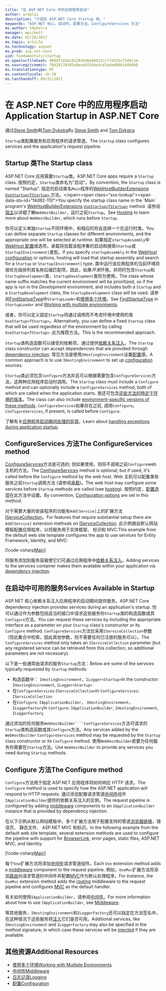 ```yaml
---
title: "在 ASP.NET Core 中的应用程序启动"
author: ardalis
description: "介绍在 ASP.NET Core Startup 类。"
keywords: "ASP.NET 核心，启动时，配置方法，ConfigureServices 方法"
ms.author: tdykstra
manager: wpickett
ms.date: 02/29/2017
ms.topic: article
ms.technology: aspnet
ms.prod: asp.net-core
uid: fundamentals/startup
ms.openlocfilehash: 009df1416c822018d6e88912cc77e525c7349c34
ms.sourcegitcommit: 78d28178345a0eea91556e4cd1adad98b1446db8
ms.translationtype: MT
ms.contentlocale: zh-CN
ms.lasthandoff: 09/22/2017
---
```

# <a name="application-startup-in-aspnet-core"></a><span data-ttu-id="f4d92-104">在 ASP.NET Core 中的应用程序启动</span><span class="sxs-lookup"><span data-stu-id="f4d92-104">Application Startup in ASP.NET Core</span></span>

<span data-ttu-id="f4d92-105">通过[Steve Smith](https://ardalis.com/)和[Tom Dykstra](https://github.com/tdykstra/)</span><span class="sxs-lookup"><span data-stu-id="f4d92-105">By [Steve Smith](https://ardalis.com/) and [Tom Dykstra](https://github.com/tdykstra/)</span></span>

<span data-ttu-id="f4d92-106">`Startup`类配置服务和应用程序的请求管道。</span><span class="sxs-lookup"><span data-stu-id="f4d92-106">The `Startup` class configures services and the application's request pipeline.</span></span> 

## <a name="the-startup-class"></a><span data-ttu-id="f4d92-107">Startup 类</span><span class="sxs-lookup"><span data-stu-id="f4d92-107">The Startup class</span></span>

<span data-ttu-id="f4d92-108">ASP.NET Core 应用需要`Startup`类。</span><span class="sxs-lookup"><span data-stu-id="f4d92-108">ASP.NET Core apps require a `Startup` class.</span></span> <span data-ttu-id="f4d92-109">按照约定，`Startup`类命名为"启动"。</span><span class="sxs-lookup"><span data-stu-id="f4d92-109">By convention, the `Startup` class is named "Startup".</span></span> <span data-ttu-id="f4d92-110">指定的启动类名`Main`程序的[WebHostBuilderExtensions](https://docs.microsoft.com/aspnet/core/api/microsoft.aspnetcore.hosting.webhostbuilderextensions) [ `UseStartup<TStartup>` ](https://docs.microsoft.com/aspnet/core/api/microsoft.aspnetcore.hosting.webhostbuilderextensions#Microsoft_AspNetCore_Hosting_WebHostBuilderExtensions_UseStartup__1_Microsoft_AspNetCore_Hosting_IWebHostBuilder_)方法。</span><span class="sxs-lookup"><span data-stu-id="f4d92-110">You specify the startup class name in the `Main` program's [WebHostBuilderExtensions](https://docs.microsoft.com/aspnet/core/api/microsoft.aspnetcore.hosting.webhostbuilderextensions) [`UseStartup<TStartup>`](https://docs.microsoft.com/aspnet/core/api/microsoft.aspnetcore.hosting.webhostbuilderextensions#Microsoft_AspNetCore_Hosting_WebHostBuilderExtensions_UseStartup__1_Microsoft_AspNetCore_Hosting_IWebHostBuilder_) method.</span></span> <span data-ttu-id="f4d92-111">请参阅[宿主](xref:fundamentals/hosting)以详细了解`WebHostBuilder`，运行之前`Startup`。</span><span class="sxs-lookup"><span data-stu-id="f4d92-111">See [Hosting](xref:fundamentals/hosting) to learn more about `WebHostBuilder`, which runs before `Startup`.</span></span>

<span data-ttu-id="f4d92-112">你可以定义单独`Startup`不同环境中，和相应的将会选择一个在运行时类。</span><span class="sxs-lookup"><span data-stu-id="f4d92-112">You can define separate `Startup` classes for different environments, and the appropriate one will be selected at runtime.</span></span> <span data-ttu-id="f4d92-113">如果指定`startupAssembly`中[WebHost 配置](https://docs.microsoft.com/aspnet/core/fundamentals/hosting?tabs=aspnetcore2x#configuring-a-host)或选项，承载将加载该程序集的启动和搜索`Startup`或`Startup[Environment]`类型。</span><span class="sxs-lookup"><span data-stu-id="f4d92-113">If you specify `startupAssembly` in the [WebHost configuration](https://docs.microsoft.com/aspnet/core/fundamentals/hosting?tabs=aspnetcore2x#configuring-a-host) or options, hosting will load that startup assembly and search for a `Startup` or `Startup[Environment]` type.</span></span> <span data-ttu-id="f4d92-114">类中运行该应用程序的当前环境将按优先级排列其名称后缀匹配项，因此，如果*开发*环境，并同时包含`Startup`和`StartupDevelopment`类，`StartupDevelopment`类将为使用。</span><span class="sxs-lookup"><span data-stu-id="f4d92-114">The class whose name suffix matches the current environment will be prioritized, so if the app is run in the *Development* environment, and includes both a `Startup` and a `StartupDevelopment` class, the `StartupDevelopment` class will be used.</span></span> <span data-ttu-id="f4d92-115">请参阅[FindStartupType](https://github.com/aspnet/Hosting/blob/rel/1.1.0/src/Microsoft.AspNetCore.Hosting/Internal/StartupLoader.cs)中`StartupLoader`和[使用多个环境](environments.md#startup-conventions)。</span><span class="sxs-lookup"><span data-stu-id="f4d92-115">See [FindStartupType](https://github.com/aspnet/Hosting/blob/rel/1.1.0/src/Microsoft.AspNetCore.Hosting/Internal/StartupLoader.cs) in `StartupLoader` and [Working with multiple environments](environments.md#startup-conventions).</span></span>

<span data-ttu-id="f4d92-116">或者，你可以定义固定`Startup`将通过调用而不考虑环境中使用的类`UseStartup<TStartup>`。</span><span class="sxs-lookup"><span data-stu-id="f4d92-116">Alternatively, you can define a fixed `Startup` class that will be used regardless of the environment by calling `UseStartup<TStartup>`.</span></span> <span data-ttu-id="f4d92-117">此为推荐方法。</span><span class="sxs-lookup"><span data-stu-id="f4d92-117">This is the recommended approach.</span></span>

<span data-ttu-id="f4d92-118">`Startup`类构造函数可以接受的依赖项，通过提供[依赖关系注入](xref:fundamentals/dependency-injection)。</span><span class="sxs-lookup"><span data-stu-id="f4d92-118">The `Startup` class constructor can accept dependencies that are provided through [dependency injection](xref:fundamentals/dependency-injection).</span></span> <span data-ttu-id="f4d92-119">常见方法是使用`IHostingEnvironment`设置[配置](xref:fundamentals/configuration)源。</span><span class="sxs-lookup"><span data-stu-id="f4d92-119">A common approach is to use `IHostingEnvironment` to set up [configuration](xref:fundamentals/configuration) sources.</span></span>

<span data-ttu-id="f4d92-120">`Startup`类必须包含`Configure`方法并且可以根据需要包含`ConfigureServices`方法，这两种应用程序启动时调用。</span><span class="sxs-lookup"><span data-stu-id="f4d92-120">The `Startup` class must include a `Configure` method and can optionally include a `ConfigureServices` method, both of which are called when the application starts.</span></span> <span data-ttu-id="f4d92-121">类还可包含[这些方法的特定于环境的版本](xref:fundamentals/environments#startup-conventions)。</span><span class="sxs-lookup"><span data-stu-id="f4d92-121">The class can also include [environment-specific versions of these methods](xref:fundamentals/environments#startup-conventions).</span></span> <span data-ttu-id="f4d92-122">`ConfigureServices`如果存在之前, 调用`Configure`。</span><span class="sxs-lookup"><span data-stu-id="f4d92-122">`ConfigureServices`, if present, is called before `Configure`.</span></span>

<span data-ttu-id="f4d92-123">了解有关[应用程序启动期间处理的异常](xref:fundamentals/error-handling#startup-exception-handling)。</span><span class="sxs-lookup"><span data-stu-id="f4d92-123">Learn about [handling exceptions during application startup](xref:fundamentals/error-handling#startup-exception-handling).</span></span>

## <a name="the-configureservices-method"></a><span data-ttu-id="f4d92-124">ConfigureServices 方法</span><span class="sxs-lookup"><span data-stu-id="f4d92-124">The ConfigureServices method</span></span>

<span data-ttu-id="f4d92-125">[ConfigureServices](https://docs.microsoft.com/aspnet/core/api/microsoft.aspnetcore.hosting.startupbase#Microsoft_AspNetCore_Hosting_StartupBase_ConfigureServices_Microsoft_Extensions_DependencyInjection_IServiceCollection_)方法是可选的; 但如果使用，则将不调用之前`Configure`web 主机的方法。</span><span class="sxs-lookup"><span data-stu-id="f4d92-125">The [ConfigureServices](https://docs.microsoft.com/aspnet/core/api/microsoft.aspnetcore.hosting.startupbase#Microsoft_AspNetCore_Hosting_StartupBase_ConfigureServices_Microsoft_Extensions_DependencyInjection_IServiceCollection_) method is optional; but if used, it's called before the `Configure` method by the web host.</span></span> <span data-ttu-id="f4d92-126">Web 主机可以配置某些服务之前``Startup``调用方法 (请参阅[承载](xref:fundamentals/hosting))。</span><span class="sxs-lookup"><span data-stu-id="f4d92-126">The web host may configure some services before ``Startup`` methods are called (see [hosting](xref:fundamentals/hosting)).</span></span> <span data-ttu-id="f4d92-127">按照约定，[配置选项](xref:fundamentals/configuration)在此方法中设置。</span><span class="sxs-lookup"><span data-stu-id="f4d92-127">By convention, [Configuration options](xref:fundamentals/configuration) are set in this method.</span></span>

<span data-ttu-id="f4d92-128">对于需要大量的安装程序的功能有`Add[Service]`上的扩展方法[IServiceCollection](https://docs.microsoft.com/aspnet/core/api/microsoft.extensions.dependencyinjection.iservicecollection)。</span><span class="sxs-lookup"><span data-stu-id="f4d92-128">For features that require substantial setup there are `Add[Service]` extension methods on [IServiceCollection](https://docs.microsoft.com/aspnet/core/api/microsoft.extensions.dependencyinjection.iservicecollection).</span></span> <span data-ttu-id="f4d92-129">此示例摘自默认网站模板配置应用程序，以将服务用于实体框架、 标识和 MVC:</span><span class="sxs-lookup"><span data-stu-id="f4d92-129">This example from the default web site template configures the app to use services for Entity Framework, Identity, and MVC:</span></span>

[!code-csharp[Main](../common/samples/WebApplication1/Startup.cs?highlight=4,7,11&start=40&end=55)]

<span data-ttu-id="f4d92-130">将服务添加到服务容器使它们可通过应用程序中[依赖关系注入](xref:fundamentals/dependency-injection)。</span><span class="sxs-lookup"><span data-stu-id="f4d92-130">Adding services to the services container makes them available within your application via [dependency injection](xref:fundamentals/dependency-injection).</span></span>

## <a name="services-available-in-startup"></a><span data-ttu-id="f4d92-131">在启动中可用的服务</span><span class="sxs-lookup"><span data-stu-id="f4d92-131">Services Available in Startup</span></span>

<span data-ttu-id="f4d92-132">ASP.NET 核心依赖关系注入应用程序的启动期间提供服务。</span><span class="sxs-lookup"><span data-stu-id="f4d92-132">ASP.NET Core dependency injection provides services during an application's startup.</span></span> <span data-ttu-id="f4d92-133">你可以通过作为参数包括适当的接口中请求这些服务你`Startup`类的构造函数或其`Configure`方法。</span><span class="sxs-lookup"><span data-stu-id="f4d92-133">You can request these services by including the appropriate interface as a parameter on your `Startup` class's constructor or its `Configure` method.</span></span> <span data-ttu-id="f4d92-134">`ConfigureServices`方法仅采用`IServiceCollection`参数 （但此集合中检索，因此其他参数，则不需要任何已注册的服务可以）。</span><span class="sxs-lookup"><span data-stu-id="f4d92-134">The `ConfigureServices` method only takes an `IServiceCollection` parameter (but any registered service can be retrieved from this collection, so additional parameters are not necessary).</span></span>

<span data-ttu-id="f4d92-135">以下是一些通常由请求的服务`Startup`方法：</span><span class="sxs-lookup"><span data-stu-id="f4d92-135">Below are some of the services typically requested by `Startup` methods:</span></span>

* <span data-ttu-id="f4d92-136">构造函数中： `IHostingEnvironment`，`ILogger<Startup>`</span><span class="sxs-lookup"><span data-stu-id="f4d92-136">In the constructor:  `IHostingEnvironment`, `ILogger<Startup>`</span></span>
* <span data-ttu-id="f4d92-137">在`ConfigureServices`:`IServiceCollection`</span><span class="sxs-lookup"><span data-stu-id="f4d92-137">In `ConfigureServices`:  `IServiceCollection`</span></span>
* <span data-ttu-id="f4d92-138">在`Configure`: `IApplicationBuilder`， `IHostingEnvironment`，`ILoggerFactory`</span><span class="sxs-lookup"><span data-stu-id="f4d92-138">In `Configure`:  `IApplicationBuilder`, `IHostingEnvironment`, `ILoggerFactory`</span></span>

<span data-ttu-id="f4d92-139">通过添加的任何服务``WebHostBuilder````ConfigureServices``方法可请求的``Startup``类构造函数或其``Configure``方法。</span><span class="sxs-lookup"><span data-stu-id="f4d92-139">Any services added by the ``WebHostBuilder`` ``ConfigureServices`` method may be requested by the ``Startup`` class constructor or its ``Configure`` method.</span></span> <span data-ttu-id="f4d92-140">使用`WebHostBuilder`若要为任何服务你需要在`Startup`方法。</span><span class="sxs-lookup"><span data-stu-id="f4d92-140">Use `WebHostBuilder` to provide any services you need during `Startup` methods.</span></span>

## <a name="the-configure-method"></a><span data-ttu-id="f4d92-141">Configure 方法</span><span class="sxs-lookup"><span data-stu-id="f4d92-141">The Configure method</span></span>

<span data-ttu-id="f4d92-142">`Configure`方法用于指定 ASP.NET 应用程序将如何响应 HTTP 请求。</span><span class="sxs-lookup"><span data-stu-id="f4d92-142">The `Configure` method is used to specify how the ASP.NET application will respond to HTTP requests.</span></span> <span data-ttu-id="f4d92-143">通过添加配置请求管道[中间件](middleware.md)组件`IApplicationBuilder`提供的依赖关系注入的实例。</span><span class="sxs-lookup"><span data-stu-id="f4d92-143">The request pipeline is configured by adding [middleware](middleware.md) components to an `IApplicationBuilder` instance that is provided by dependency injection.</span></span>

<span data-ttu-id="f4d92-144">在以下示例从默认网站模板中，多个扩展方法用于配置支持的管道[浏览器链接](http://vswebessentials.com/features/browserlink)，错误页、 静态文件、 ASP.NET MVC 和标识。</span><span class="sxs-lookup"><span data-stu-id="f4d92-144">In the following example from the default web site template, several extension methods are used to configure the pipeline with support for [BrowserLink](http://vswebessentials.com/features/browserlink), error pages, static files, ASP.NET MVC, and Identity.</span></span>

[!code-csharp[Main](../common/samples/WebApplication1/Startup.cs?highlight=8,9,10,14,17,19,21&start=58&end=84)]

<span data-ttu-id="f4d92-145">每个`Use`扩展方法将添加[中间件](xref:fundamentals/middleware)请求管道组件。</span><span class="sxs-lookup"><span data-stu-id="f4d92-145">Each `Use` extension method adds a [middleware](xref:fundamentals/middleware) component to the request pipeline.</span></span> <span data-ttu-id="f4d92-146">例如，`UseMvc`扩展方法将添加[路由](routing.md)向请求管道的中间件并配置[MVC](xref:mvc/overview)作为默认处理程序。</span><span class="sxs-lookup"><span data-stu-id="f4d92-146">For instance, the `UseMvc` extension method adds the [routing](routing.md) middleware to the request pipeline and configures [MVC](xref:mvc/overview) as the default handler.</span></span>

<span data-ttu-id="f4d92-147">有关如何使用`IApplicationBuilder`，请参阅[中间件](xref:fundamentals/middleware)。</span><span class="sxs-lookup"><span data-stu-id="f4d92-147">For more information about how to use `IApplicationBuilder`, see [Middleware](xref:fundamentals/middleware).</span></span>

<span data-ttu-id="f4d92-148">等其他服务，`IHostingEnvironment`和`ILoggerFactory`还可以指定在方法签名中，在这种情况下这些服务将[注入](dependency-injection.md)它们是否可用。</span><span class="sxs-lookup"><span data-stu-id="f4d92-148">Additional services, like `IHostingEnvironment` and `ILoggerFactory` may also be specified in the method signature, in which case these services will be [injected](dependency-injection.md) if they are available.</span></span> 

## <a name="additional-resources"></a><span data-ttu-id="f4d92-149">其他资源</span><span class="sxs-lookup"><span data-stu-id="f4d92-149">Additional Resources</span></span>

* [<span data-ttu-id="f4d92-150">使用多个环境</span><span class="sxs-lookup"><span data-stu-id="f4d92-150">Working with Multiple Environments</span></span>](xref:fundamentals/environments)
* [<span data-ttu-id="f4d92-151">中间件</span><span class="sxs-lookup"><span data-stu-id="f4d92-151">Middleware</span></span>](xref:fundamentals/middleware)
* [<span data-ttu-id="f4d92-152">日志记录</span><span class="sxs-lookup"><span data-stu-id="f4d92-152">Logging</span></span>](xref:fundamentals/logging)
* [<span data-ttu-id="f4d92-153">配置</span><span class="sxs-lookup"><span data-stu-id="f4d92-153">Configuration</span></span>](xref:fundamentals/configuration)
